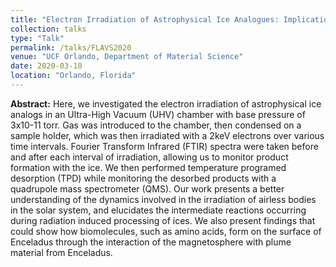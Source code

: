 ```yaml
---
title: "Electron Irradiation of Astrophysical Ice Analogues: Implications for the Formations of Biomolecules on Enceladus."
collection: talks
type: "Talk"
permalink: /talks/FLAVS2020
venue: "UCF Orlando, Department of Material Science"
date: 2020-03-10
location: "Orlando, Florida"
---
```


**Abstract:**
Here, we investigated the electron irradiation of astrophysical ice analogs in an Ultra-High
Vacuum (UHV) chamber with base pressure of 3x10-11 torr. Gas was introduced to the chamber,
then condensed on a sample holder, which was then irradiated with a 2keV electrons over
various time intervals. Fourier Transform Infrared (FTIR) spectra were taken before and after
each interval of irradiation, allowing us to monitor product formation with the ice. We then
performed temperature programed desorption (TPD) while monitoring the desorbed products
with a quadrupole mass spectrometer (QMS). Our work presents a better understanding of the
dynamics involved in the irradiation of airless bodies in the solar system, and elucidates the
intermediate reactions occurring during radiation induced processing of ices. We also present
findings that could show how biomolecules, such as amino acids, form on the surface of
Enceladus through the interaction of the magnetosphere with plume material from Enceladus.
